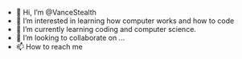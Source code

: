 - 👋 Hi, I’m @VanceStealth
- 👀 I’m interested in learning how computer works and how to code
- 🌱 I’m currently learning coding and computer science. 
- 💞️ I’m looking to collaborate on ...
- 📫 How to reach me 

<!---
VanceStealth/VanceStealth is a ✨ special ✨ repository because its `README.md` (this file) appears on your GitHub profile.
You can click the Preview link to take a look at your changes.
--->
